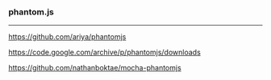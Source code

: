 ### phantom.js

---
https://github.com/ariya/phantomjs

https://code.google.com/archive/p/phantomjs/downloads

https://github.com/nathanboktae/mocha-phantomjs

```
```

```
```

```
```



